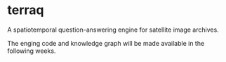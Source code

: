 # terraq
A spatiotemporal question-answering engine for satellite image archives.

The enging code and knowledge graph will be made available in the following weeks.
